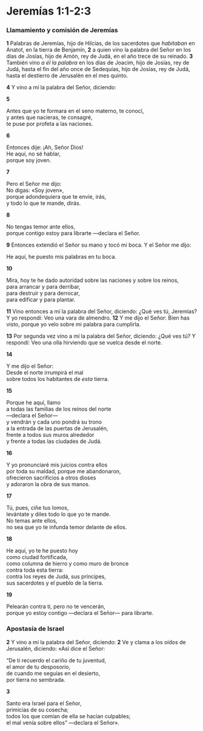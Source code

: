 # Jeremías 1:1-2:3



### **Llamamiento y comisión de Jeremías**

**1** Palabras de Jeremías, hijo de Hilcías, de los sacerdotes que *habitaban* en Anatot, en la tierra de Benjamín, **2** a quien vino la palabra del Señor en los días de Josías, hijo de Amón, rey de Judá, en el año trece de su reinado. **3** También vino *a él la palabra* en los días de Joacim, hijo de Josías, rey de Judá, hasta el fin del año once de Sedequías, hijo de Josías, rey de Judá, hasta el destierro de Jerusalén en el mes quinto.

**4** Y vino a mí la palabra del Señor, diciendo:

**5** 

Antes que yo te formara en el seno materno, te conocí,  
y antes que nacieras, te consagré,  
te puse por profeta a las naciones.

**6** 

Entonces dije: ¡Ah, Señor Dios\!  
He aquí, no sé hablar,  
porque soy joven.

**7** 

Pero el Señor me dijo:  
No digas: «Soy joven»,  
porque adondequiera que te envíe, irás,  
y todo lo que te mande, dirás.

**8** 

No tengas temor ante ellos,  
porque contigo estoy para librarte —declara el Señor.

**9** Entonces extendió el Señor su mano y tocó mi boca. Y el Señor me dijo:

He aquí, he puesto mis palabras en tu boca.

**10** 

Mira, hoy te he dado autoridad sobre las naciones y sobre los reinos,  
para arrancar y para derribar,  
para destruir y para derrocar,  
para edificar y para plantar.

**11** Vino entonces a mí la palabra del Señor, diciendo: ¿Qué ves tú, Jeremías? Y yo respondí: Veo una vara de almendro. **12** Y me dijo el Señor: Bien has visto, porque yo velo sobre mi palabra para cumplirla.

**13** Por segunda vez vino a mí la palabra del Señor, diciendo: ¿Qué ves tú? Y respondí: Veo una olla hirviendo que se vuelca desde el norte.

**14** 

Y me dijo el Señor:  
Desde el norte irrumpirá el mal  
sobre todos los habitantes de *esta* tierra.

**15** 

Porque he aquí, llamo  
a todas las familias de los reinos del norte  
—declara el Señor—  
y vendrán y cada uno pondrá su trono  
a la entrada de las puertas de Jerusalén,  
frente a todos sus muros alrededor  
y frente a todas las ciudades de Judá.

**16** 

Y yo pronunciaré mis juicios contra ellos  
por toda su maldad, porque me abandonaron,  
ofrecieron sacrificios a otros dioses  
y adoraron la obra de sus manos.

**17** 

Tú, pues, ciñe tus lomos,  
levántate y diles todo lo que yo te mande.  
No temas ante ellos,  
no sea que yo te infunda temor delante de ellos.

**18** 

He aquí, yo te he puesto hoy  
como ciudad fortificada,  
como columna de hierro y como muro de bronce  
contra toda esta tierra:  
contra los reyes de Judá, sus príncipes,  
sus sacerdotes y el pueblo de la tierra.

**19** 

Pelearán contra ti, pero no te vencerán,  
porque yo estoy contigo —declara el Señor— para librarte.

### **Apostasía de Israel**

**2** Y vino a mí la palabra del Señor, diciendo: **2** Ve y clama a los oídos de Jerusalén, diciendo: «Así dice el Señor:

“De ti recuerdo el cariño de tu juventud,  
el amor de tu desposorio,  
de cuando me seguías en el desierto,  
por tierra no sembrada.

**3** 

Santo era Israel para el Señor,  
primicias de su cosecha;  
todos los que comían de ella se hacían culpables;  
el mal venía sobre ellos” —declara el Señor».

